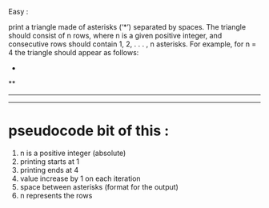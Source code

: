 Easy : 

​print a triangle made of asterisks (‘*’) separated by spaces. The triangle should consist of n rows, where n is a given positive integer, and consecutive rows should 
contain 1, 2, . . . , n asterisks. For example, for n = 4 the triangle should appear as follows:

*
**
***
****

# pseudocode bit of this : 
<!-- What's are the knows -->
1. n is a positive integer (absolute)
2. printing starts at 1 
3. printing ends at 4
4. value increase by 1 on each iteration 
5. space between asterisks (format for the output)
6. n represents the rows 
